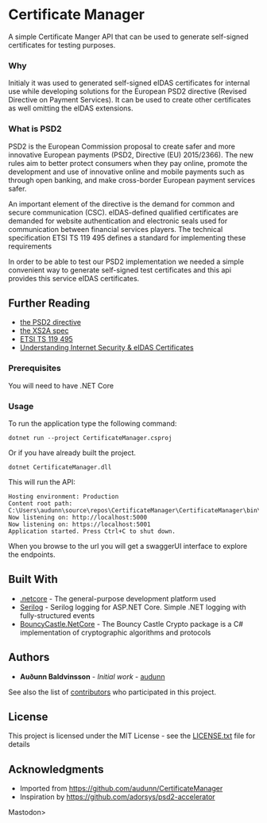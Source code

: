 # Certificate Manager

A simple Certificate Manger API that can be used to generate self-signed certificates for testing purposes.

### Why
Initialy it was used to generated self-signed eIDAS certificates for internal use while developing solutions for the European PSD2 directive (Revised Directive on Payment Services).
It can be used to create other certificates as well omitting the eIDAS extensions.

### What is PSD2
PSD2 is the European Commission proposal to create safer and more innovative European payments (PSD2, Directive (EU) 2015/2366). The new rules aim to better protect consumers when they pay online, promote the development and use of innovative online and mobile payments such as through open banking, and make cross-border European payment services safer.

An important element of the directive is the demand for common and secure communication (CSC). eIDAS-defined qualified certificates are demanded for website authentication and electronic seals used for communication between financial services players. The technical specification ETSI TS 119 495 defines a standard for implementing these requirements

In order to be able to test our PSD2 implementation we needed a simple convenient way to generate self-signed test certificates and this api provides this service eIDAS certificates. 


## Further Reading
- [the PSD2 directive](https://ec.europa.eu/info/law/payment-services-psd-2-directive-eu-2015-2366_en)
- [the XS2A spec](https://www.berlin-group.org/psd2-access-to-bank-accounts)
- [ETSI TS 119 495](https://www.etsi.org/deliver/etsi_ts/119400_119499/119495/01.01.02_60/ts_119495v010102p.pdf)
- [Understanding Internet Security & eIDAS Certificates ](https://www.openbankingeurope.eu/media/1177/preta-obe-mg-001-004-psd2-xs2a-understanding-internet-security-eidas-certificates-guide.pdf)

### Prerequisites

You will need to have .NET Core

### Usage
To run the application type the following command:
```
dotnet run --project CertificateManager.csproj
```
Or if you have already built the project.
```
dotnet CertificateManager.dll
```
This will run the API:
```
Hosting environment: Production
Content root path: C:\Users\audunn\source\repos\CertificateManager\CertificateManager\bin\Debug\netcoreapp2.2
Now listening on: http://localhost:5000
Now listening on: https://localhost:5001
Application started. Press Ctrl+C to shut down.
```
When you browse to the url you will get a swaggerUI interface to explore the endpoints.

## Built With

* [.netcore](https://dotnet.github.io/) - The general-purpose development platform used
* [Serilog](https://github.com/serilog/serilog-aspnetcore) - Serilog logging for ASP.NET Core. Simple .NET logging with fully-structured events
* [BouncyCastle.NetCore](https://github.com/chrishaly/bc-csharp) - The Bouncy Castle Crypto package is a C# implementation of cryptographic algorithms and protocols

## Authors

* **Auðunn Baldvinsson** - *Initial work* - [audunn](https://github.com/audunn)

See also the list of [contributors](https://github.com/audunn/CertificateManager/graphs/contributors) who participated in this project.

## License

This project is licensed under the MIT License - see the [LICENSE.txt](LICENSE.txt) file for details

## Acknowledgments
* Imported from https://github.com/audunn/CertificateManager
* Inspiration by https://github.com/adorsys/psd2-accelerator

<link rel="me" href="https://xn--lofll-1sat.is/@audunn">Mastodon>
